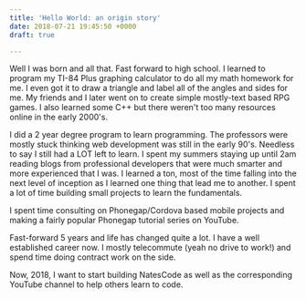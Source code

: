 ```yaml
---
title: 'Hello World: an origin story'
date: 2018-07-21 19:45:50 +0000
draft: true

---
```

Well I was born and all that. Fast forward to high school. I learned to program my TI-84 Plus graphing calculator to do all my math homework for me. I even got it to draw a triangle and label all of the angles and sides for me. My friends and I later went on to create simple mostly-text based RPG games. I also learned some C++ but there weren't too many resources online in the early 2000's.

I did a 2 year degree program to learn programming. The professors were mostly stuck thinking web development was still in the early 90's. Needless to say I still had a LOT left to learn. I spent my summers staying up until 2am reading blogs from professional developers that were much smarter and more experienced that I was. I learned a ton, most of the time falling into the next level of inception as I learned one thing that lead me to another. I spent a lot of time building small projects to learn the fundamentals. 

I spent time consulting on Phonegap/Cordova based mobile projects and making a fairly popular Phonegap tutorial series on YouTube.

Fast-forward 5 years and life has changed quite a lot. I have a well established career now. I mostly telecommute (yeah no drive to work!) and spend time doing contract work on the side. 

Now, 2018, I want to start building NatesCode as well as the corresponding YouTube channel to help others learn to code.